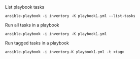 List playbook tasks

    ansible-playbook -i inventory -K playbook1.yml --list-tasks

Run all tasks in a playbook

    ansible-playbook -i inventory -K playbook1.yml

Run tagged tasks in a playbook

    ansible-playbook -i inventory-K playbook1.yml -t <tag>
